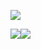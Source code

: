 ![](http://github-profile-summary-cards.vercel.app/api/cards/profile-details?username=rossvold&theme=tokyonight)

![](http://github-profile-summary-cards.vercel.app/api/cards/productive-time?username=rossvold&theme=tokyonight&utcOffset=2)![](http://github-profile-summary-cards.vercel.app/api/cards/repos-per-language?username=rossvold&theme=tokyonight) 
